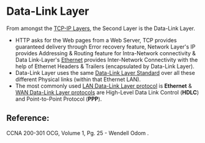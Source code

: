 # Data-Link Layer

From amongst the [TCP-IP Layers](untitled-10.md), the Second Layer is the Data-Link Layer.

* HTTP asks for the Web pages from a Web Server, TCP provides guaranteed delivery through Error recovery feature, Network Layer's IP provides Addressing & Routing feature for Intra-Network connectivity & Data Link-Layer's [Ethernet](untitled-20.md) provides Inter-Network Connectivity with the help of Ethernet Headers & Trailers \(encapsulated by Data-Link Layer\). 
* Data-Link Layer uses the same [Data-Link Layer Standard](untitled-24.md) over all these different Physical links \(within that Ethernet LAN\). 
* The most commonly used [LAN Data-Link Layer protocol](untitled-31.md) is **Ethernet** & [WAN Data-Link Layer protocols](untitled-37.md) are High-Level Data Link Control \(**HDLC**\) and Point-to-Point Protocol \(**PPP**\). 

## Reference:

CCNA 200-301 OCG, Volume 1, Pg. 25 - Wendell Odom .


